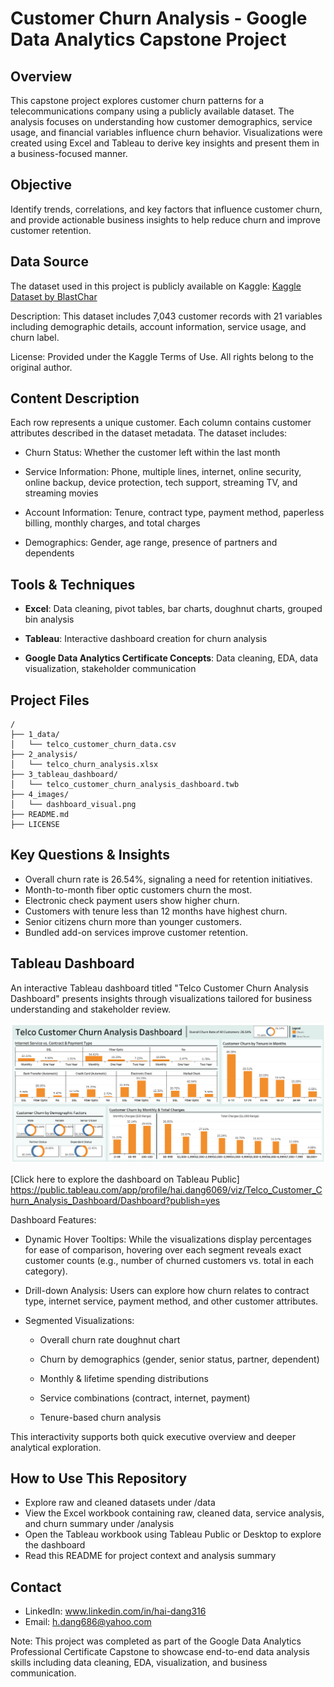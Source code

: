 # Customer Churn Analysis - Google Data Analytics Capstone Project

## Overview
This capstone project explores customer churn patterns for a telecommunications company using a publicly available dataset. The analysis focuses on understanding how customer demographics, service usage, and financial variables influence churn behavior. Visualizations were created using Excel and Tableau to derive key insights and present them in a business-focused manner.

## Objective
Identify trends, correlations, and key factors that influence customer churn, and provide actionable business insights to help reduce churn and improve customer retention.

## Data Source
The dataset used in this project is publicly available on Kaggle:
[Kaggle Dataset by BlastChar](https://www.kaggle.com/datasets/blastchar/telco-customer-churn)

Description: This dataset includes 7,043 customer records with 21 variables including demographic details, account information, service usage, and churn label.

License: Provided under the Kaggle Terms of Use. All rights belong to the original author.

## Content Description
Each row represents a unique customer. Each column contains customer attributes described in the dataset metadata. The dataset includes:

- Churn Status: Whether the customer left within the last month

- Service Information: Phone, multiple lines, internet, online security, online backup, device protection, tech support, streaming TV, and streaming movies

- Account Information: Tenure, contract type, payment method, paperless billing, monthly charges, and total charges

- Demographics: Gender, age range, presence of partners and dependents

## Tools & Techniques
- **Excel**: Data cleaning, pivot tables, bar charts, doughnut charts, grouped bin analysis

- **Tableau**: Interactive dashboard creation for churn analysis

- **Google Data Analytics Certificate Concepts**: Data cleaning, EDA, data visualization, stakeholder communication

## Project Files
```
/
├── 1_data/
│   └── telco_customer_churn_data.csv
├── 2_analysis/
│   └── telco_churn_analysis.xlsx
├── 3_tableau_dashboard/
│   └── telco_customer_churn_analysis_dashboard.twb
├── 4_images/
│   └── dashboard_visual.png
├── README.md
├── LICENSE
```

## Key Questions & Insights

- Overall churn rate is 26.54%, signaling a need for retention initiatives.
- Month-to-month fiber optic customers churn the most.
- Electronic check payment users show higher churn.
- Customers with tenure less than 12 months have highest churn.
- Senior citizens churn more than younger customers.
- Bundled add-on services improve customer retention.

## Tableau Dashboard
An interactive Tableau dashboard titled "Telco Customer Churn Analysis Dashboard" presents insights through visualizations tailored for business understanding and stakeholder review.

![Dashboard Screenshot](images/dashboard_visual.png)

[Click here to explore the dashboard on Tableau Public]
https://public.tableau.com/app/profile/hai.dang6069/viz/Telco_Customer_Churn_Analysis_Dashboard/Dashboard?publish=yes

Dashboard Features:
- Dynamic Hover Tooltips: While the visualizations display percentages for ease of comparison, hovering over each segment reveals exact customer counts (e.g., number of churned customers vs. total in each category).

- Drill-down Analysis: Users can explore how churn relates to contract type, internet service, payment method, and other customer attributes.

- Segmented Visualizations:

  - Overall churn rate doughnut chart

  - Churn by demographics (gender, senior status, partner, dependent)

  - Monthly & lifetime spending distributions

  - Service combinations (contract, internet, payment)

  - Tenure-based churn analysis

This interactivity supports both quick executive overview and deeper analytical exploration.

## How to Use This Repository
- Explore raw and cleaned datasets under /data
- View the Excel workbook containing raw, cleaned data, service analysis, and churn summary under /analysis
- Open the Tableau workbook using Tableau Public or Desktop to explore the dashboard
- Read this README for project context and analysis summary

## Contact
- LinkedIn: www.linkedin.com/in/hai-dang316
- Email: h.dang686@yahoo.com

Note: This project was completed as part of the Google Data Analytics Professional Certificate Capstone to showcase end-to-end data analysis skills including data cleaning, EDA, visualization, and business communication.
